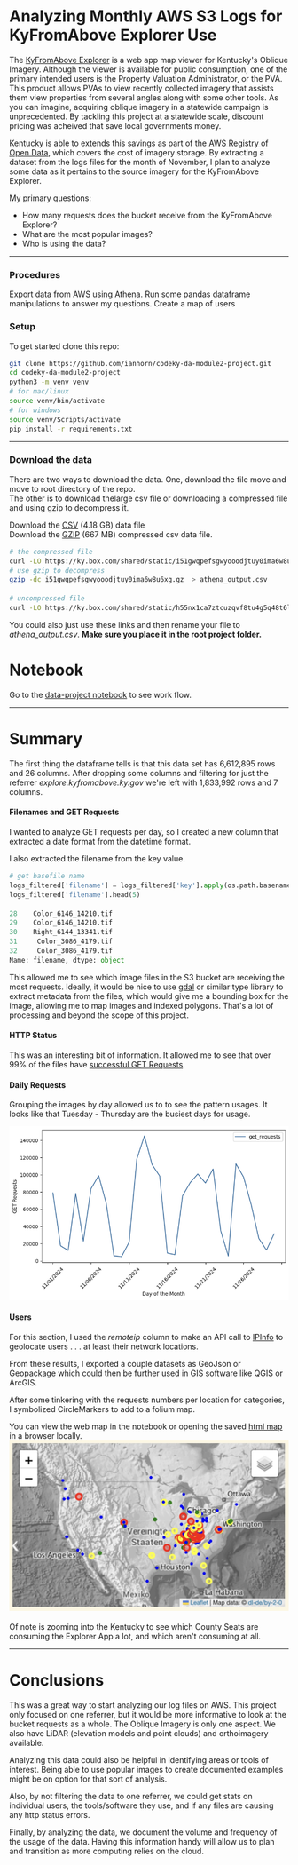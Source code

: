 # Analyzing Monthly AWS S3 Logs for KyFromAbove Explorer Use

The [KyFromAbove Explorer](https://explore.kyfromabove.ky.gov) is a web app map viewer for Kentucky's Oblique Imagery.  Although the viewer is available for public consumption, one of the primary intended users is the Property Valuation Administrator, or  the PVA.  This product allows PVAs to view recently collected imagery that assists them view properties from several angles along with some other tools.  As you can imagine, acquiring oblique imagery in a statewide campaign is unprecedented.  By tackling this project at a statewide scale, discount pricing was acheived that save local governments money.

Kentucky is able to extends this savings as part of the [AWS Registry of Open Data](https://registry.opendata.aws/kyfromabove/), which covers the cost of imagery storage.  By extracting a dataset from the logs files for the month of November, I plan to analyze some data as it pertains to the source imagery for the KyFromAbove Explorer.

My primary questions:
 - How many requests does the bucket receive from the KyFromAbove Explorer?
 - What are the most popular images?
 - Who is using the data?
___

### Procedures

Export data from AWS using Athena.
Run some pandas dataframe manipulations to answer my questions.
Create a map of users

### Setup

To get started clone this repo:

```bash
git clone https://github.com/ianhorn/codeky-da-module2-project.git
cd codeky-da-module2-project
python3 -m venv venv
# for mac/linux
source venv/bin/activate
# for windows
source venv/Scripts/activate
pip install -r requirements.txt
```
---
### Download the data

There are two ways to download the data.  One, download the file move and move to root directory of the repo.  
The other is to download thelarge csv file or downloading a compressed file and using gzip to decompress it.

Download the [CSV](https://ky.box.com/shared/static/h55nx1ca7ztcuzqvf8tu4g5q48t6lmqk.csv) (4.18 GB) data file<br>
Download the [GZIP](https://ky.box.com/shared/static/i51gwqpefsgwyooodjtuy0ima6w8u6xg.gz) (667 MB) compressed csv data file.

```bash
# the compressed file
curl -LO https://ky.box.com/shared/static/i51gwqpefsgwyooodjtuy0ima6w8u6xg.gz
# use gzip to decompress
gzip -dc i51gwqpefsgwyooodjtuy0ima6w8u6xg.gz  > athena_output.csv

# uncompressed file
curl -LO https://ky.box.com/shared/static/h55nx1ca7ztcuzqvf8tu4g5q48t6lmqk.csv > athena.csv
```
You could also just use these links and then rename your file to *athena_output.csv*.  **Make sure you place it in the root project folder.**


# Notebook

Go to the [data-project notebook](data-project.ipynb#Analyzing) to see work flow.

___

# Summary

The first thing the dataframe tells is that this data set has 6,612,895 rows and 26 columns.  After dropping some columns and filtering for just the referrer *explore.kyfromabove.ky.gov* we're left with 1,833,992 rows and 7 columns.  

#### Filenames and GET Requests

I wanted to analyze GET requests per day, so I created a new column that extracted a date format from the datetime format.  

I also extracted the filename from the key value.
```python
# get basefile name
logs_filtered['filename'] = logs_filtered['key'].apply(os.path.basename)
logs_filtered['filename'].head(5)

28    Color_6146_14210.tif
29    Color_6146_14210.tif
30    Right_6144_13341.tif
31     Color_3086_4179.tif
32     Color_3086_4179.tif
Name: filename, dtype: object
```

This allowed me to see which image files in the S3 bucket are receiving the most requests.  Ideally, it would be nice to use [gdal](https://gdal.org) or similar type library to extract metadata from the files, which would give me a bounding box for the image, allowing me to map images and indexed polygons.  That's a lot of processing and beyond the scope of this project.

#### HTTP Status

This was an interesting bit of information.  It allowed me to see that over 99% of the files have [successful GET Requests](data-project.ipynb#HTTP).

#### Daily Requests

Grouping the images by day allowed us to to see the pattern usages.  It looks like that Tuesday - Thursday are the busiest days for usage.  

![Daily requests](media/image.png)<br>

#### Users

For this section, I used the *remoteip* column to make an API call to [IPInfo](https://ipinfo.io) to geolocate users . . . at least their network locations.  

From these results, I exported a couple datasets as GeoJson or Geopackage which could then be further used in GIS software like QGIS or ArcGIS.  

After some tinkering with the requests numbers per location for categories, I symbolized CircleMarkers to add to a folium map.

You can view the web map in the notebook or opening the saved [html map](november-users-map.html) in a browser locally.<br>
![map](media/map.jpg)<br>
<br>
Of note is zooming into the Kentucky to see which County Seats are consuming the Explorer App a lot, and which aren't consuming at all.

___

# Conclusions

This was a great way to start analyzing our log files on AWS.  This project only focused on one referrer, but it would be more informative to look at the bucket requests as a whole.  The Oblique Imagery is only one aspect.  We also have LiDAR (elevation models and point clouds) and orthoimagery available.  

Analyzing this data could also be helpful in identifying areas or tools of interest.  Being able to use popular images to create documented examples might be on option for that sort of analysis.

Also, by not filtering the data to one referrer, we could get stats on individual users, the tools/software they use, and if any files are causing any http status errors.

Finally, by analyzing the data, we document the volume and frequency of the usage of the data.  Having this information handy will allow us to plan and transition as more computing relies on the cloud.  